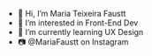 - 👋 Hi, I’m Maria Teixeira Faustt  
- 👀 I’m interested in Front-End Dev
- 🌱 I’m currently learning UX Design   
- 📷 @MariaFaustt on Instagram

<!---
MariaLTN/MariaLTN is a ✨ special ✨ repository because its `README.md` (this file) appears on your GitHub profile.
You can click the Preview link to take a look at your changes.
--->
